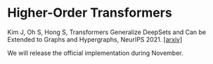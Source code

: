 # Higher-Order Transformers

Kim J, Oh S, Hong S, Transformers Generalize DeepSets and Can be Extended to Graphs and Hypergraphs, NeurIPS 2021. [[arxiv]](https://arxiv.org/abs/2110.14416)

We will release the official implementation during November.
